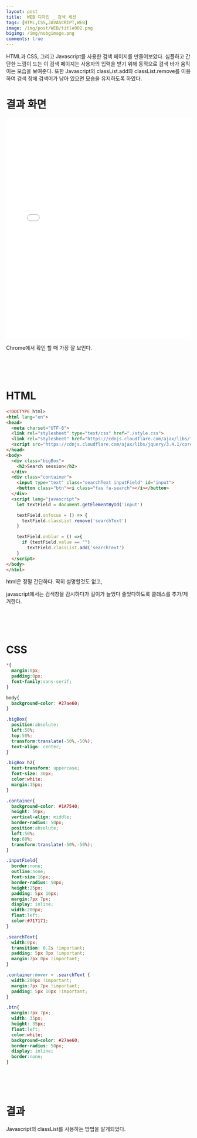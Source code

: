 ```yaml
---
layout: post
title:  WEB 디자인 _ 검색 세션
tags: [HTML,CSS,JAVASCRIPT,WEB]
image: /img/post/WEB/title002.png
bigimg: /img/nobgimage.png
comments: true
---
```


HTML과 CSS, 그리고 Javascript를 사용한 검색 페이지를 만들어보았다. 심플하고 간단한 느낌이 드는 이 검색 페이지는 사용자의 입력을 받기 위해 동적으로 검색 바가 움직이는 모습을 보여준다. 또한 Javascript의 classList.add와 classList.remove를 이용하여 검색 창에 검색어가 남아 있으면 모습을 유지하도록 하였다.

# 결과 화면

<iframe width="100%" height="600" src="//jsfiddle.net/kimyc1223/o6kg4Lbc/6/embedded/result/" allowfullscreen="allowfullscreen" allowpaymentrequest frameborder="0"></iframe>

Chrome에서 확인 할 때 가장 잘 보인다.

<br><br><br>

# HTML

``` html
<!DOCTYPE html>
<html lang="en">
<head>
  <meta charset="UTF-8">
  <link rel="stylesheet" type="text/css" href="./style.css">
  <link rel="stylesheet" href="https://cdnjs.cloudflare.com/ajax/libs/font-awesome/5.11.2/css/all.css">
  <script src="https://cdnjs.cloudflare.com/ajax/libs/jquery/3.4.1/core.js"></script>
</head>
<body>
  <div class="bigBox">
    <h2>Search session</h2>
  </div>
  <div class="container">
    <input type="text" class="searchText inputField" id="input">
    <button class="btn"><i class="fas fa-search"></i></button>
  </div>
  <script lang="javascript">
    let textField = document.getElementById('input')

    textField.onfocus = () => {
      textField.classList.remove('searchText')
    }

    textField.onblur = () =>{
      if (textField.value == "")
        textField.classList.add('searchText')
    }
  </script>
</body>
</html>

```

html은 정말 간단하다. 딱히 설명할것도 없고,

javascript에서는 검색창을 감시하다가 길이가 늘었다 줄었다하도록 클래스를 추가/제거한다.

<br><br><br>

# CSS

``` css
*{
  margin:0px;
  padding:0px;
  font-family:sans-serif;
}

body{
  background-color: #27ae60;
}

.bigBox{
  position:absolute;
  left:50%;
  top:50%;
  transform:translate(-50%,-50%);
  text-align: center;
}

.bigBox h2{
  text-transform: uppercase;
  font-size: 30px;
  color:white;
  margin:15px;
}

.container{
  background-color: #1A7540;
  height: 50px;
  vertical-align: middle;
  border-radius: 50px;
  position:absolute;
  left:50%;
  top:60%;
  transform:translate(-50%,-50%);
}

.inputField{
  border:none;
  outline:none;
  font-size:16px;
  border-radius: 50px;
  height:25px;
  padding: 5px 10px;
  margin:7px 7px;
  display: inline;
  width:200px;
  float:left;
  color:#717171;
}

.searchText{
  width:0px;
  transition: 0.2s !important;
  padding: 5px 0px !important;
  margin:7px 0px !important;
}

.container:hover > .searchText {
  width:200px !important;
  margin:7px 7px !important;
  padding: 5px 10px !important;
}

.btn{
  margin:7px 7px;
  width: 35px;
  height: 35px;
  float:left;
  color:white;
  background-color: #27ae60;
  border-radius: 50px;
  display: inline;
  border:none;
}

```

<br><br><br>

# 결과

Javascript의 classList를 사용하는 방법을 알게되었다.